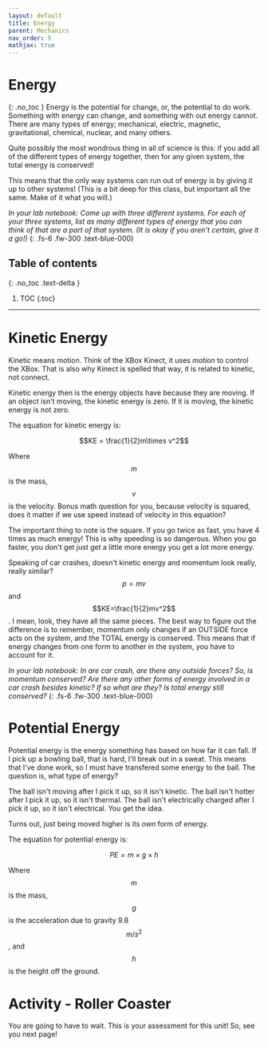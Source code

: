 ```yaml
---
layout: default
title: Energy
parent: Mechanics
nav_order: 5
mathjax: true
---
```


# Energy
{: .no_toc }
Energy is the potential for change, or, the potential to do work.
Something with energy can change, and something with out energy cannot.
There are many types of energy; mechanical, electric, magnetic, gravitational, chemical, nuclear, and many others.

Quite possibly the most wondrous thing in all of science is this:
if you add all of the different types of energy together, then for any given system, the total energy is conserved!

This means that the only way systems can run out of energy is by giving it up to other systems!
(This is a bit deep for this class, but important all the same.  Make of it what you will.)

_In your lab notebook: Come up with three different systems.  For each of your three systems, list as many different types of energy that you can think of that are a part of that system.  (It is okay if you aren't certain, give it a go!)_
{: .fs-6 .fw-300 .text-blue-000}

<!-- table of contents for the page -->
## Table of contents
{: .no_toc .text-delta }

1. TOC
{:toc}

---

# Kinetic Energy
Kinetic means motion.
Think of the XBox Kinect, it uses _motion_ to control the XBox.
That is also why Kinect is spelled that way, it is related to kinetic, not connect.

Kinetic energy then is the energy objects have because they are moving.
If an object isn't moving, the kinetic energy is zero.
If it is moving, the kinetic energy is not zero.

The equation for kinetic energy is:

$$KE = \frac{1}{2}m\times v^2$$

Where $$m$$ is the mass, $$v$$ is the velocity.
Bonus math question for you, because velocity is squared, does it matter if we use speed instead of velocity in this equation?

The important thing to note is the square.
If you go twice as fast, you have 4 times as much energy!
This is why speeding is so dangerous.
When you go faster, you don't get just get a little more energy you get a lot more energy.

Speaking of car crashes, doesn't kinetic energy and momentum look really, really similar?  $$p = mv$$ and $$KE=\frac{1}{2}mv^2$$.
I mean, look, they have all the same pieces.
The best way to figure out the difference is to remember, momentum only changes if an OUTSIDE force acts on the system, and the TOTAL energy is conserved.
This means that if energy changes from one form to another in the system, you have to account for it.

_In your lab notebook: In are car crash, are there any outside forces? So, is momentum conserved?  Are there any other forms of energy involved in a car crash besides kinetic? If so what are they? Is total energy still conserved?_
{: .fs-6 .fw-300 .text-blue-000}

# Potential Energy
Potential energy is the energy something has based on how far it can fall.
If I pick up a bowling ball, that is hard, I'll break out in a sweat.
This means that I've done work, so I must have transfered some energy to the ball.
The question is, what type of energy?

The ball isn't moving after I pick it up, so it isn't kinetic.
The ball isn't hotter after I pick it up, so it isn't thermal.
The ball isn't electrically charged after I pick it up, so it isn't electrical.
You get the idea.

Turns out, just being moved higher is its _own_ form of energy.

The equation for potential energy is:

$$PE=m\times g\times h$$

Where $$m$$ is the mass, $$g$$ is the acceleration due to gravity 9.8 $$m/s^2$$, and $$h$$ is the height off the ground.

# Activity - Roller Coaster
You are going to have to wait.
This is your assessment for this unit!
So, see you next page!







